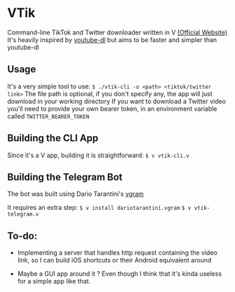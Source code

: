 # VTik
Command-line TikTok and Twitter downloader written in V [(Official Website)](https://vlang.io)
It's heavily inspired by [youtube-dl](https://github.com/ytdl-org/youtube-dl) but aims to be faster and simpler than youtube-dl

## Usage
It's a very simple tool to use:
`$ ./vtik-cli -o <path> <tiktok/twitter link>`
The file path is optional, if you don't specify any, the app will just download in your working directory
If you want to download a Twitter video you'll need to provide your own bearer token, in an environment variable called `TWITTER_BEARER_TOKEN`

## Building the CLI App
Since it's a V app, building it is straightforward:
`$ v vtik-cli.v`

## Building the Telegram Bot
The bot was built using Dario Tarantini's [vgram](https://github.com/dariotarantini/vgram)

It requires an extra step:
`$ v install dariotarantini.vgram`
`$ v vtik-telegram.v`

## To-do:
- Implementing a server that handles http request containing the video link, so I can build iOS shortcuts or their Android equivalent around

- Maybe a GUI app around it ? Even though I think that it's kinda useless for a simple app like that.